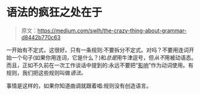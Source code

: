 # 语法的疯狂之处在于

> 原文：<https://medium.com/swlh/the-crazy-thing-about-grammar-d8442b770c63>

一开始有不定式，这很好。只有一条规则:不要拆分不定式。对吗？不要用连词开始一个句子(如果你用连词，它是什么？)和*总是*用牛津逗号，但*从不*用被动语态。而且，正如不久前在一次工作谈话中提到的:永远不要把“[影响](https://www.merriam-webster.com/words-at-play/yes-impact-is-a-verb)”作为动词使用。有规则，我们把这些规则叫做*语法。*

事情是这样的，如果你知道曲调就跟着唱:规则没有创造语言。